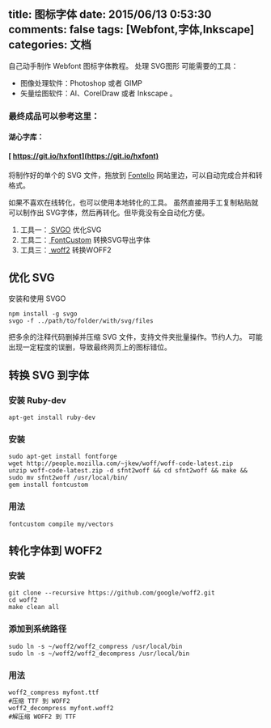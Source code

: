 title: 图标字体
date: 2015/06/13 0:53:30
comments: false
tags: [Webfont,字体,Inkscape]
categories: 文档
---


自己动手制作 Webfont 图标字体教程。
处理 SVG图形 可能需要的工具：
- 图像处理软件：Photoshop 或者 <i class="hx-gimp" style="font-size:2.3em"></i> GIMP
- 矢量绘图软件：AI、CorelDraw 或者 <i class="hx-inkscape" style="font-size:2.3em"></i> Inkscape 。

<!--more-->

### 最终成品可以参考这里：
#### 湖心字库： <i class="hx-hxalpha" style="font-size:4em;color:teal"></i>
#### [<i class="hx-github"></i> https://git.io/hxfont](https://git.io/hxfont) 

将制作好的单个的 SVG 文件，拖放到 [<i class="hx-link"></i> Fontello](http://fontello.com/) 网站里边，可以自动完成合并和转格式。

如果不喜欢在线转化，也可以使用本地转化的工具。
虽然直接用手工复制粘贴就可以制作出 SVG字体，然后再转化。但毕竟没有全自动化方便。

1. 工具一：[<i class="hx-github"></i> SVGO](https://github.com/svg/svgo) 优化SVG
2. 工具二：[<i class="hx-github"></i> FontCustom](https://github.com/FontCustom/fontcustom) 转换SVG导出字体
3. 工具三：[<i class="hx-github"></i> woff2](https://github.com/google/woff2) 转换WOFF2

## 优化 SVG
安装和使用 SVGO
```
npm install -g svgo
svgo -f ../path/to/folder/with/svg/files
```
把多余的注释代码删掉并压缩 SVG 文件，支持文件夹批量操作。节约人力。
可能出现一定程度的误删，导致最终网页上的图标错位。

## 转换 SVG 到字体
### 安装 Ruby-dev
```
apt-get install ruby-dev
```
### 安装
```
sudo apt-get install fontforge
wget http://people.mozilla.com/~jkew/woff/woff-code-latest.zip
unzip woff-code-latest.zip -d sfnt2woff && cd sfnt2woff && make && sudo mv sfnt2woff /usr/local/bin/
gem install fontcustom
```
### 用法
```
fontcustom compile my/vectors
```

## 转化字体到 WOFF2
### 安装
```
git clone --recursive https://github.com/google/woff2.git
cd woff2
make clean all
```
### 添加到系统路径
```
sudo ln -s ~/woff2/woff2_compress /usr/local/bin
sudo ln -s ~/woff2/woff2_decompress /usr/local/bin
```
### 用法
```
woff2_compress myfont.ttf
#压缩 TTF 到 WOFF2
woff2_decompress myfont.woff2
#解压缩 WOFF2 到 TTF 
```

